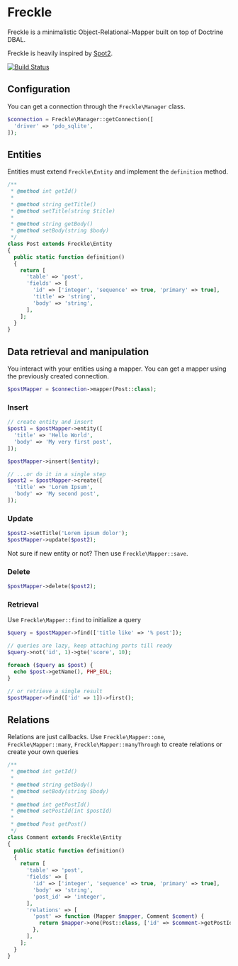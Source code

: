 # Freckle

Freckle is a minimalistic Object-Relational-Mapper built on top of Doctrine DBAL.

Freckle is heavily inspired by [Spot2](https://github.com/vlucas/spot2).

[![Build Status](https://travis-ci.org/marcojetson/freckle.svg?branch=master)](https://travis-ci.org/marcojetson/freckle)

## Configuration

You can get a connection through the `Freckle\Manager` class.

```php
$connection = Freckle\Manager::getConnection([
  'driver' => 'pdo_sqlite',
]);
```

## Entities

Entities must extend ```Freckle\Entity``` and implement the ```definition``` method.

```php
/**
 * @method int getId()
 *
 * @method string getTitle()
 * @method setTitle(string $title)
 *
 * @method string getBody()
 * @method setBody(string $body)
 */
class Post extends Freckle\Entity
{
  public static function definition()
  {
  	return [
      'table' => 'post',
      'fields' => [
        'id' => ['integer', 'sequence' => true, 'primary' => true],
        'title' => 'string',
        'body' => 'string',
      ],
	];
  }
}
```

## Data retrieval and manipulation

You interact with your entities using a mapper. You can get a mapper using the previously created connection.

```php
$postMapper = $connection->mapper(Post::class);
```

### Insert

```php
// create entity and insert
$post1 = $postMapper->entity([
  'title' => 'Hello World',
  'body' => 'My very first post',
]);

$postMapper->insert($entity);

// ...or do it in a single step
$post2 = $postMapper->create([
  'title' => 'Lorem Ipsum',
  'body' => 'My second post',
]);
```

### Update

```php
$post2->setTitle('Lorem ipsum dolor');
$postMapper->update($post2);
```

Not sure if new entity or not? Then use ```Freckle\Mapper::save```.

### Delete

```php
$postMapper->delete($post2);
```

### Retrieval

Use ```Freckle\Mapper::find``` to initialize a query

```php
$query = $postMapper->find(['title like' => '% post']);

// queries are lazy, keep attaching parts till ready
$query->not('id', 1)->gte('score', 10);

foreach ($query as $post) {
  echo $post->getName(), PHP_EOL;
}

// or retrieve a single result
$postMapper->find(['id' => 1])->first();
```

## Relations

Relations are just callbacks. Use ```Freckle\Mapper::one```, ```Freckle\Mapper::many```, ```Freckle\Mapper::manyThrough``` to create relations or create your own queries

```php
/**
 * @method int getId()
 *
 * @method string getBody()
 * @method setBody(string $body)
 *
 * @method int getPostId()
 * @method setPostId(int $postId)
 *
 * @method Post getPost()
 */
class Comment extends Freckle\Entity
{
  public static function definition()
  {
  	return [
      'table' => 'post',
      'fields' => [
        'id' => ['integer', 'sequence' => true, 'primary' => true],
        'body' => 'string',
        'post_id' => 'integer',
      ],
      'relations' => [
        'post' => function (Mapper $mapper, Comment $coment) {
          return $mapper->one(Post::class, ['id' => $comment->getPostId()]);
        },
      ],
	];
  }
}
```